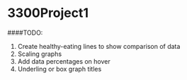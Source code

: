 # 3300Project1

####TODO:
1. Create healthy-eating lines to show comparison of data
2. Scaling graphs 
3. Add data percentages on hover
4. Underling or box graph titles
